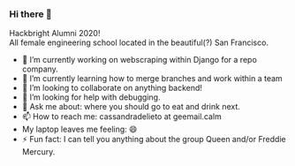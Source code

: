### Hi there 👋

Hackbright Alumni 2020! </br>
All female engineering school located in the beautiful(?) San Francisco. 

- 🔭 I’m currently working on webscraping within Django for a repo company. 
- 🌱 I’m currently learning how to merge branches and work within a team
- 👯 I’m looking to collaborate on anything backend! 
- 🤔 I’m looking for help with debugging.
- 💬 Ask me about: where you should go to eat and drink next.
- 📫 How to reach me: cassandradelieto at geemail.calm
- My laptop leaves me feeling: 😄 
- ⚡ Fun fact: I can tell you anything about the group Queen and/or Freddie Mercury. 
